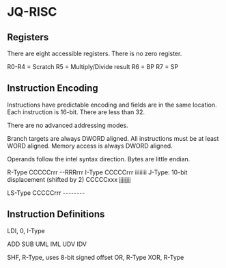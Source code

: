 # JQ-RISC

## Registers

There are eight accessible registers. There is no zero register.

R0-R4 = Scratch
R5    = Multiply/Divide result
R6    = BP
R7    = SP

## Instruction Encoding

Instructions have predictable encoding and fields are in the same location. Each instruction is 16-bit. There are less than 32.

There are no advanced addressing modes.

Branch targets are always DWORD aligned. All instructions must be at least WORD aligned. Memory access is always DWORD aligned.

Operands follow the intel syntax direction. Bytes are little endian.

R-Type
CCCCCrrr --RRRrrr
I-Type
CCCCCrrr iiiiiiii
J-Type: 10-bit displacement (shifted by 2)
CCCCCxxx jjjjjjjj

LS-Type
CCCCCrrr --------

## Instruction Definitions

LDI, 0, I-Type

ADD
SUB
UML
IML
UDV
IDV

SHF, R-Type, uses 8-bit signed offset
OR,  R-Type
XOR, R-Type
